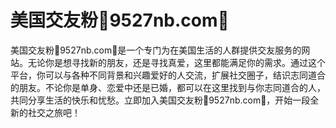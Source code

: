 # 美国交友粉🌼9527nb.com🌼

美国交友粉🌼9527nb.com🌼是一个专门为在美国生活的人群提供交友服务的网站。无论你是想寻找新的朋友，还是寻找真爱，这里都能满足你的需求。通过这个平台，你可以与各种不同背景和兴趣爱好的人交流，扩展社交圈子，结识志同道合的朋友。不论你是单身、恋爱中还是已婚，都可以在这里找到与你志同道合的人，共同分享生活的快乐和忧愁。立即加入美国交友粉🌼9527nb.com🌼，开始一段全新的社交之旅吧！